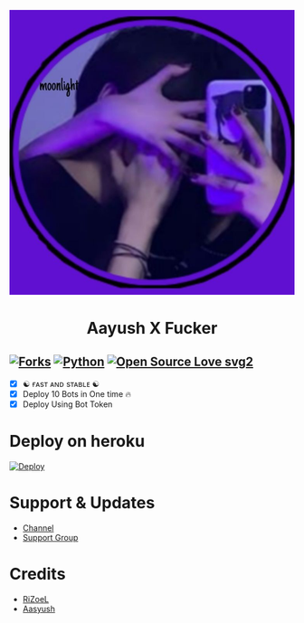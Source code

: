 <p align="center">
  <img src="./resources/logo.jpg" alt="BOT-SPAM Logo">
</p>
<h1 align="center">
  <b>Aayush X Fucker</b>
</h1>

[![Forks](https://img.shields.io/github/forks/itz-mst-boy/Spambotfather?style=flat-square&color=orange)](https://github.com/itz-mst-boy/Spambotfather/fork)
[![Python](https://img.shields.io/badge/Python-v3.9.7-blue)](https://www.python.org/)
[![Open Source Love svg2](https://badges.frapsoft.com/os/v2/open-source.svg?v=103)](https://github.com/itz-mst-boy/Spambotfather)   
----
 
- [x] ☯︎ ғᴀsᴛ ᴀɴᴅ sᴛᴀʙʟᴇ ☯︎
- [x] Deploy 10 Bots in One time 🔥
- [x] Deploy Using Bot Token 

# Deploy on heroku

[![Deploy](https://www.herokucdn.com/deploy/button.svg)](https://heroku.com/deploy?template=https://github.com/itz-mst-boy/Spambotfather)


# Support & Updates
* [Channel](https://t.me/AayuXVenomSpmers)
* [Support Group](https://t.me/+gHLzblkvEJcyOTk1)
 
# Credits
* [RiZoeL ](https://t.me/MrRizoel)
* [Aasyush](https://t.me/Awesome_Aayu)
